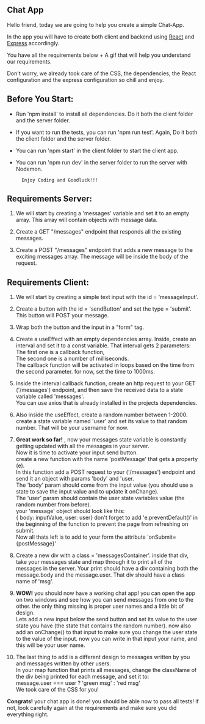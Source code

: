 
## Chat App
Hello friend, today we are going to help you create a simple Chat-App.

In the app you will have to create both client and backend using [React](https://reactjs.org/) and [Express](https://expressjs.com/) accordingly.

You have all the requirements below + A gif that will help you understand our requirements.

Don't worry, we already took care of the CSS, the dependencies, the React configuration and the express configuration so chill and enjoy.

## Before You Start:
- Run 'npm install' to install all dependencies. Do it both the client folder and the server folder.
- If you want to run the tests, you can run 'npm run test'. Again, Do it both the client folder and the server folder.
- You can run 'npm start' in the client folder to start the client app.
- You can run 'npm run dev' in the server folder to run the server with Nodemon.

        Enjoy Coding and Goodluck!!!

## Requirements Server: 
1. We will start by creating a 'messages' variable and set it to an empty array.
This array will contain objects with message data.
  
2. Create a GET "/messages" endpoint that responds all the existing messages.

3. Create a POST "/messages" endpoint that adds a new message to the exciting messages array. The message will be inside the body of the request.


## Requirements Client: 
1. We will start by creating a simple text input with the id = 'messageInput'.

2. Create a button with the id = 'sendButton' and set the type = 'submit'. This button will POST your message.

3. Wrap both the button and the input in a "form" tag.

4. Create a useEffect with an empty dependencies array.
Inside, create an interval and set it to a const variable.
That interval gets 2 parameters: \
The first one is a callback function, \
The second one is a number of milliseconds. \
The callback function will be activated in loops based on the time from the second parameter. for now, set the time to 1000ms.

5. Inside the interval callback function,
  create an http request to your GET ('/messages') endpoint,
  and then save the received data to a state variable called 'messages'. \
  You can use axios that is already installed in the projects dependencies.

6. Also inside the useEffect, create a random number between 1-2000. create a state variable named 'user' and set its value to that random number. That will be your username for now.

7. **Great work so far!** , now your messages state variable is constantly getting updated with all the messages in your server. \
Now it is time to activate your input send button. \
create a new function with the name 'postMessage' that gets a property (e).\
In this function add a POST request to your ('/messages') endpoint and send it an object with params 'body' and 'user.\
The 'body' param should come from the input value (you should use a state to save the input value and to update it onChange).\
The 'user' param should contain the user state variables value (the random number from before). \
your 'message' object should look like this:\
{ body: inputValue, user: user}
don't forget to add 'e.preventDefault()' in the beginning of the function to prevent the page from refreshing on submit. \
Now all thats left is to add to your form the attribute 'onSubmit={postMessage}' 

8. Create a new div with a class = 'messagesContainer'. inside that div, take your messages state and map through it to print all of the messages in the server. Your print should have a div containing both the message.body and the message.user. That div should have a class name of 'msg'.

9. **WOW!** you should now have a working chat app! you can open the app on two windows and see how you can send messages from one to the other. the only thing missing is proper user names and a little bit of design.\
Lets add a new input below the send button and set its value to the user state you have (the state that contains the random number). now also add an onChange() to that input to make sure you change the user state to the value of the input. now you can write in that input your name, and this will be your user name.

10. The last thing to add is a different design to messages written by you and messages written by other users.\
In your map function that prints all messages, change the className of the div being printed for each message, and set it to:\
message.user === user ? 'green msg' : 'red msg'\
We took care of the CSS for you!

**Congrats!** your chat app is done! you should be able now to pass all tests! if not, look carefully again at the requirements and make sure you did everything right.
                              

